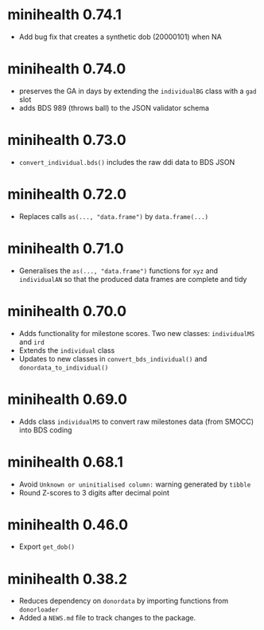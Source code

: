 # minihealth 0.74.1

* Add bug fix that creates a synthetic dob (20000101) when NA

# minihealth 0.74.0

* preserves the GA in days by extending the `individualBG` class with a `gad` slot
* adds BDS 989 (throws ball) to the JSON validator schema

# minihealth 0.73.0

* `convert_individual.bds()` includes the raw ddi data to BDS JSON

# minihealth 0.72.0

* Replaces calls `as(..., "data.frame")` by `data.frame(...)`

# minihealth 0.71.0

* Generalises the `as(..., "data.frame")` functions for `xyz` and `individualAN` so that the produced data frames are complete and tidy

# minihealth 0.70.0

* Adds functionality for milestone scores. Two new classes: `individualMS` and `ird`
* Extends the `individual` class
* Updates to new classes in `convert_bds_individual()` and `donordata_to_individual()`

# minihealth 0.69.0

* Adds class `individualMS` to convert raw milestones data (from SMOCC) into BDS coding

# minihealth 0.68.1

* Avoid `Unknown or uninitialised column:` warning generated by `tibble`
* Round Z-scores to 3 digits after decimal point

# minihealth 0.46.0

* Export `get_dob()`

# minihealth 0.38.2

* Reduces dependency on `donordata` by importing functions from `donorloader`
* Added a `NEWS.md` file to track changes to the package.
